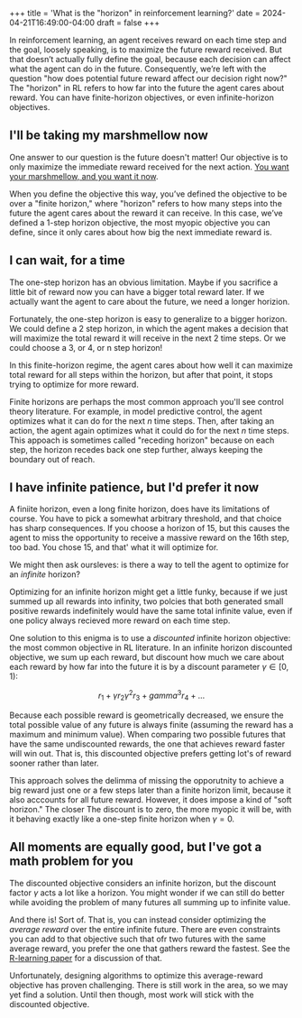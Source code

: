 +++
title = 'What is the "horizon" in reinforcement learning?'
date = 2024-04-21T16:49:00-04:00
draft = false
+++

In reinforcement learning, an agent receives reward on each time step and the goal, loosely speaking, is to maximize the future reward received. But that doesn’t actually fully define the goal, because each decision can affect what the agent can do in the future. Consequently, we’re left with the question "how does potential future reward affect our decision right now?" The "horizon" in RL refers to how far into the future the agent cares about reward. You can have finite-horizon objectives, or even infinite-horizon objectives.

<!--more-->

## I'll be taking my marshmellow now

One answer to our question is the future doesn't matter! Our objective is to only maximize the immediate reward received for the next action. [You want your marshmellow, and you want it now](https://en.wikipedia.org/wiki/Stanford_marshmallow_experiment).

When you define the objective this way, you’ve defined the objective to be over a "finite horizon," where "horizon" refers to how many steps into the future the agent cares about the reward it can receive. In this case, we’ve defined a 1-step horizon objective, the most myopic objective you can define, since it only cares about how big the next immediate reward is.

## I can wait, for a time

The one-step horizon has an obvious limitation. Maybe if you sacrifice a little bit of reward now you can have a bigger total reward later. If we actually want the agent to care about the future, we need a longer horizion.

Fortunately, the one-step horizon is easy to generalize to a bigger horizon. We could define a 2 step horizon, in which the agent makes a decision that will maximize the total reward it will receive in the next 2 time steps. Or we could choose a 3, or 4, or n step horizon!

In this finite-horizon regime, the agent cares about how well it can maximize total reward for all steps within the horizon, but after that point, it stops trying to optimize for more reward.

Finite horizons are perhaps the most common approach you'll see control theory literature. For example, in model predictive control, the agent optimizes what it can do for the next $n$ time steps. Then, after taking an action, the agent again optimizes what it could do for the next $n$ time steps. This appoach is sometimes called "receding horizon" because on each step, the horizon recedes back one step further, always keeping the boundary out of reach.

## I have infinite patience, but I'd prefer it now

A finiite horizon, even a long finite horizon, does have its limitations of course. You have to pick a somewhat arbitrary threshold, and that choice has sharp consequences. If you choose a horizon of 15, but this causes the agent to miss the opportunity to receive a massive reward on the 16th step, too bad. You chose 15, and that' what it will optimize for.

We might then ask oursleves: is there a way to tell the agent to optimize for an _infinite_ horizon?

Optimizing for an infinite horizon might get a little funky, because if we just summed up all rewards into infinity, two polcies that both generated small positive rewards indefinitely would have the same total infinite value, even if one policy always recieved more reward on each time step.

One solution to this enigma is to use a _discounted_ infinite horizon objective: the most common objective in RL literature. In an infinite horizon discounted objective, we sum up each reward, but discount how much we care about each reward by how far into the future it is by a discount parameter $\gamma \in [0, 1)$:

$$
r_1 + \gamma r_2 \gamma^2 r_3 + gamma^3 r_4 + ...
$$

Because each possible reward is geometrically decreased, we ensure the total possible value of any future is always finite (assuming the reward has a maximum and minimum value). When comparing two possible futures that have the same undiscounted rewards, the one that achieves reward faster will win out. That is, this discounted objective prefers getting lot's of reward sooner rather than later.

This approach solves the delimma of missing the opporutnity to achieve a big reward just one or a few steps later than a finite horizon limit, because it also acccounts for all future reward. However, it does impose a kind of "soft horizon." The closer The discount is to zero, the more myopic it will be, with it behaving exactly like a one-step finite horizon when $\gamma = 0$.

## All moments are equally good, but I've got a math problem for you

The discounted objective considers an infinite horizon, but the discount factor $\gamma$ acts a lot like a horizon. You might wonder if we can still do better while avoiding the problem of many futures all summing up to infinite value.

And there is! Sort of. That is, you can instead consider optimizing the _average reward_ over the entire infinite future. There are even constraints you can add to that objective such that ofr two futures with the same average reward, you prefer the one that gathers reward the fastest. See the [R-learning paper](https://www.researchgate.net/profile/Anton-Schwartz/publication/221346025_A_Reinforcement_Learning_Method_for_Maximizing_Undiscounted_Rewards/links/5e72421aa6fdcc37caf4cf4b/A-Reinforcement-Learning-Method-for-Maximizing-Undiscounted-Rewards.pdf) for a discussion of that.

Unfortunately, designing algorithms to optimize this average-reward objective has proven challenging. There is still work in the area, so we may yet find a solution. Until then though, most work will stick with the discounted objective.
